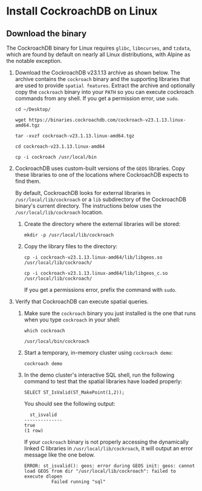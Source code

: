# Install CockroachDB on Linux 


## Download the binary

The CockroachDB binary for Linux requires `glibc`, `libncurses`, and
`tzdata`, which are found by default on nearly all Linux distributions,
with Alpine as the notable exception.

1.  Download the CockroachDB v23.1.13 archive as shown below. 
    The archive contains the `cockroach` binary and the supporting
    libraries that are used to provide `spatial features`.
    Extract the archive and optionally copy the `cockroach` binary into
    your `PATH` so you can execute cockroach commands from any shell. 
    If you get a permission error, use `sudo`.

    ```
    cd ~/Desktop/
    
    wget https://binaries.cockroachdb.com/cockroach-v23.1.13.linux-amd64.tgz

    tar -xvzf cockroach-v23.1.13.linux-amd64.tgz 

    cd cockroach-v23.1.13.linux-amd64

    cp -i cockroach /usr/local/bin
    ```

2.  CockroachDB uses custom-built versions of the `GEOS`
    libraries. Copy these libraries to one of the locations where
    CockroachDB expects to find them.

    By default, CockroachDB looks for external libraries in
    `/usr/local/lib/cockroach` or a `lib` subdirectory of the
    CockroachDB binary\'s current directory. 
    The instructions below uses the `/usr/local/lib/cockroach` location.

    1.  Create the directory where the external libraries will be
        stored:

        ```
        mkdir -p /usr/local/lib/cockroach
        ```

    2.  Copy the library files to the directory:

        ```
        cp -i cockroach-v23.1.13.linux-amd64/lib/libgeos.so /usr/local/lib/cockroach/

        cp -i cockroach-v23.1.13.linux-amd64/lib/libgeos_c.so /usr/local/lib/cockroach/
        ```

        If you get a permissions error, prefix the command with `sudo`.

3.  Verify that CockroachDB can execute spatial queries.

    1.  Make sure the `cockroach` binary you just installed is the one
        that runs when you type `cockroach` in your shell:


        ```
        which cockroach
        ```

        ```
        /usr/local/bin/cockroach
        ```

    2.  Start a temporary, in-memory cluster using `cockroach demo`:


        ```
        cockroach demo
        ```

    3.  In the demo cluster\'s interactive SQL shell, run the following
        command to test that the spatial libraries have loaded properly:



        ```
        SELECT ST_IsValid(ST_MakePoint(1,2));
        ```

        You should see the following output:

        ```
          st_isvalid
        --------------
        true
        (1 row)
        ```

        If your `cockroach` binary is not properly accessing the
        dynamically linked C libraries in `/usr/local/lib/cockroach`, it
        will output an error message like the one below.

        ```
        ERROR: st_isvalid(): geos: error during GEOS init: geos: cannot load GEOS from dir "/usr/local/lib/cockroach": failed to execute dlopen
                  Failed running "sql"
        ```
